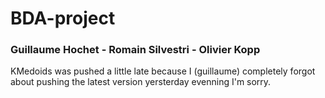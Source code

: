 # BDA-project

### Guillaume Hochet - Romain Silvestri - Olivier Kopp

KMedoids was pushed a little late because I (guillaume) completely forgot about pushing the latest version yersterday evenning I'm sorry.

